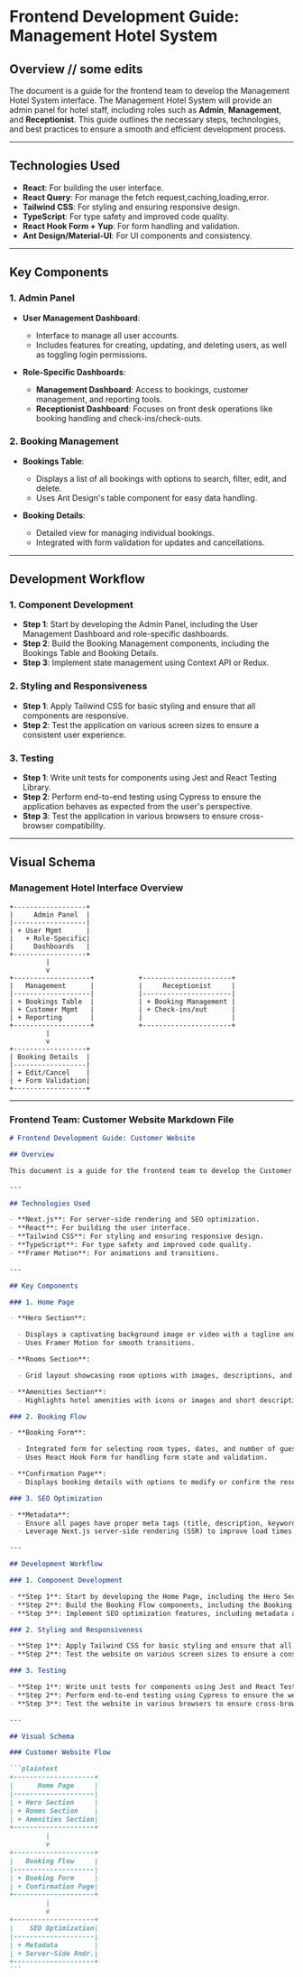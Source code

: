 # Frontend Development Guide: Management Hotel System

## Overview // some edits

The document is a guide for the frontend team to develop the Management Hotel System interface. The Management Hotel System will provide an admin panel for hotel staff, including roles such as **Admin**, **Management**, and **Receptionist**. This guide outlines the necessary steps, technologies, and best practices to ensure a smooth and efficient development process.

---

## Technologies Used

- **React**: For building the user interface.
- **React Query**: For manage the fetch request,caching,loading,error.
- **Tailwind CSS**: For styling and ensuring responsive design.
- **TypeScript**: For type safety and improved code quality.
- **React Hook Form + Yup**: For form handling and validation.
- **Ant Design/Material-UI**: For UI components and consistency.

---

## Key Components

### 1. Admin Panel

- **User Management Dashboard**:

  - Interface to manage all user accounts.
  - Includes features for creating, updating, and deleting users, as well as toggling login permissions.

- **Role-Specific Dashboards**:
  - **Management Dashboard**: Access to bookings, customer management, and reporting tools.
  - **Receptionist Dashboard**: Focuses on front desk operations like booking handling and check-ins/check-outs.

### 2. Booking Management

- **Bookings Table**:

  - Displays a list of all bookings with options to search, filter, edit, and delete.
  - Uses Ant Design's table component for easy data handling.

- **Booking Details**:
  - Detailed view for managing individual bookings.
  - Integrated with form validation for updates and cancellations.

---

## Development Workflow

### 1. Component Development

- **Step 1**: Start by developing the Admin Panel, including the User Management Dashboard and role-specific dashboards.
- **Step 2**: Build the Booking Management components, including the Bookings Table and Booking Details.
- **Step 3**: Implement state management using Context API or Redux.

### 2. Styling and Responsiveness

- **Step 1**: Apply Tailwind CSS for basic styling and ensure that all components are responsive.
- **Step 2**: Test the application on various screen sizes to ensure a consistent user experience.

### 3. Testing

- **Step 1**: Write unit tests for components using Jest and React Testing Library.
- **Step 2**: Perform end-to-end testing using Cypress to ensure the application behaves as expected from the user's perspective.
- **Step 3**: Test the application in various browsers to ensure cross-browser compatibility.

---

## Visual Schema

### Management Hotel Interface Overview

```plaintext
+------------------+
|     Admin Panel  |
|------------------|
| + User Mgmt      |
|   + Role-Specific|
|     Dashboards   |
+------------------+
         |
         v
+-------------------+           +----------------------+
|   Management      |           |     Receptionist     |
|-------------------|           |----------------------|
| + Bookings Table  |           | + Booking Management |
| + Customer Mgmt   |           | + Check-ins/out      |
| + Reporting       |           |                      |
+-------------------+           +----------------------+
         |
         v
+------------------+
| Booking Details  |
|------------------|
| + Edit/Cancel    |
| + Form Validation|
+------------------+
```

---

### Frontend Team: Customer Website Markdown File

````markdown
# Frontend Development Guide: Customer Website

## Overview

This document is a guide for the frontend team to develop the Customer Website for the hotel. The website will be SEO-friendly and user-focused, providing an easy-to-navigate interface for booking rooms, exploring amenities, and viewing hotel information. This guide outlines the necessary steps, technologies, and best practices to ensure a seamless and visually appealing user experience.

---

## Technologies Used

- **Next.js**: For server-side rendering and SEO optimization.
- **React**: For building the user interface.
- **Tailwind CSS**: For styling and ensuring responsive design.
- **TypeScript**: For type safety and improved code quality.
- **Framer Motion**: For animations and transitions.

---

## Key Components

### 1. Home Page

- **Hero Section**:

  - Displays a captivating background image or video with a tagline and a "Book Now" call-to-action.
  - Uses Framer Motion for smooth transitions.

- **Rooms Section**:

  - Grid layout showcasing room options with images, descriptions, and "Book Now" buttons.

- **Amenities Section**:
  - Highlights hotel amenities with icons or images and short descriptions.

### 2. Booking Flow

- **Booking Form**:

  - Integrated form for selecting room types, dates, and number of guests.
  - Uses React Hook Form for handling form state and validation.

- **Confirmation Page**:
  - Displays booking details with options to modify or confirm the reservation.

### 3. SEO Optimization

- **Metadata**:
  - Ensure all pages have proper meta tags (title, description, keywords) for SEO.
  - Leverage Next.js server-side rendering (SSR) to improve load times and search engine ranking.

---

## Development Workflow

### 1. Component Development

- **Step 1**: Start by developing the Home Page, including the Hero Section, Rooms Section, and Amenities Section.
- **Step 2**: Build the Booking Flow components, including the Booking Form and Confirmation Page.
- **Step 3**: Implement SEO optimization features, including metadata and SSR.

### 2. Styling and Responsiveness

- **Step 1**: Apply Tailwind CSS for basic styling and ensure that all components are responsive.
- **Step 2**: Test the website on various screen sizes to ensure a consistent user experience.

### 3. Testing

- **Step 1**: Write unit tests for components using Jest and React Testing Library.
- **Step 2**: Perform end-to-end testing using Cypress to ensure the website behaves as expected from the user's perspective.
- **Step 3**: Test the website in various browsers to ensure cross-browser compatibility.

---

## Visual Schema

### Customer Website Flow

```plaintext
+--------------------+
|      Home Page     |
|--------------------|
| + Hero Section     |
| + Rooms Section    |
| + Amenities Section|
+--------------------+
         |
         v
+--------------------+
|   Booking Flow     |
|--------------------|
| + Booking Form     |
| + Confirmation Page|
+--------------------+
         |
         v
+--------------------+
|    SEO Optimization|
|--------------------|
| + Metadata         |
| + Server-Side Rndr.|
+--------------------+
```
````
